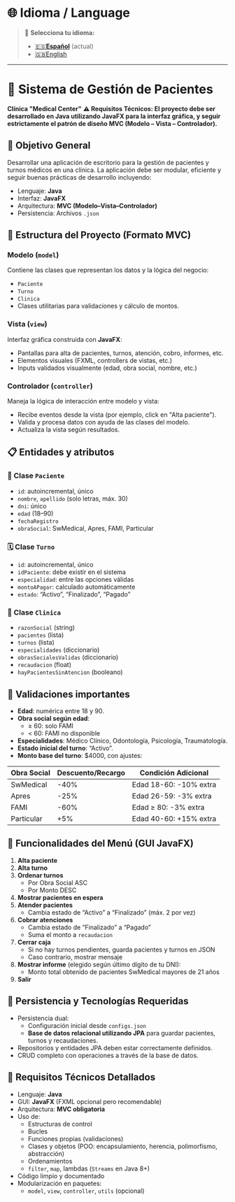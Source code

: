 
# 🌐 Idioma / Language
> 📌 **Selecciona tu idioma:**
> - [🇪🇸**Español**](README.es.md) (actual)
> - [🇬🇧English](README.md)
---


# 🏥 Sistema de Gestión de Pacientes
**Clínica "Medical Center"**
**⚠️ Requisitos Técnicos: El proyecto debe ser desarrollado en Java utilizando JavaFX para la interfaz gráfica, y seguir estrictamente el patrón de diseño MVC (Modelo – Vista – Controlador).**


## 🎯 Objetivo General
Desarrollar una aplicación de escritorio para la gestión de pacientes y turnos médicos en una clínica. La aplicación debe ser modular, eficiente y seguir buenas prácticas de desarrollo incluyendo:
- Lenguaje: **Java**
- Interfaz: **JavaFX**
- Arquitectura: **MVC (Modelo–Vista–Controlador)**
- Persistencia: Archivos `.json`


## 🧱 Estructura del Proyecto (Formato MVC)

### Modelo (`model`)
Contiene las clases que representan los datos y la lógica del negocio:
- `Paciente`
- `Turno`
- `Clinica`
- Clases utilitarias para validaciones y cálculo de montos.

### Vista (`view`)
Interfaz gráfica construida con **JavaFX**:
- Pantallas para alta de pacientes, turnos, atención, cobro, informes, etc.
- Elementos visuales (FXML, controllers de vistas, etc.)
- Inputs validados visualmente (edad, obra social, nombre, etc.)

### Controlador (`controller`)
Maneja la lógica de interacción entre modelo y vista:
- Recibe eventos desde la vista (por ejemplo, click en "Alta paciente").
- Valida y procesa datos con ayuda de las clases del modelo.
- Actualiza la vista según resultados.


## 📋 Entidades y atributos

### 🧍 Clase `Paciente`
- `id`: autoincremental, único
- `nombre`, `apellido` (solo letras, máx. 30)
- `dni`: único
- `edad` (18–90)
- `fechaRegistro`
- `obraSocial`: SwMedical, Apres, FAMI, Particular

### 🗓️ Clase `Turno`
- `id`: autoincremental, único
- `idPaciente`: debe existir en el sistema
- `especialidad`: entre las opciones válidas
- `montoAPagar`: calculado automáticamente
- `estado`: “Activo”, “Finalizado”, “Pagado”

### 🏢 Clase `Clinica`
- `razonSocial` (string)
- `pacientes` (lista)
- `turnos` (lista)
- `especialidades` (diccionario)
- `obrasSocialesValidas` (diccionario)
- `recaudacion` (float)
- `hayPacientesSinAtencion` (booleano)


## 🧠 Validaciones importantes
- **Edad**: numérica entre 18 y 90.
- **Obra social según edad**:
  - ≥ 60: solo FAMI
  - < 60: FAMI no disponible
- **Especialidades**: Médico Clínico, Odontología, Psicología, Traumatología.
- **Estado inicial del turno**: “Activo”.
- **Monto base del turno**: $4000, con ajustes:

| Obra Social   | Descuento/Recargo     | Condición Adicional                      |
|---------------|------------------------|-------------------------------------------|
| SwMedical     | -40%                   | Edad 18-60: -10% extra                    |
| Apres         | -25%                   | Edad 26-59: -3% extra                     |
| FAMI          | -60%                   | Edad ≥ 80: -3% extra                      |
| Particular    | +5%                    | Edad 40-60: +15% extra                    |


## 🧭 Funcionalidades del Menú (GUI JavaFX)
1. **Alta paciente**
2. **Alta turno**
3. **Ordenar turnos**
   - Por Obra Social ASC
   - Por Monto DESC
4. **Mostrar pacientes en espera**
5. **Atender pacientes**
   - Cambia estado de “Activo” a “Finalizado” (máx. 2 por vez)
6. **Cobrar atenciones**
   - Cambia estado de “Finalizado” a “Pagado”
   - Suma el monto a `recaudacion`
7. **Cerrar caja**
   - Si no hay turnos pendientes, guarda pacientes y turnos en JSON
   - Caso contrario, mostrar mensaje
8. **Mostrar informe** (elegido según último dígito de tu DNI):
   - Monto total obtenido de pacientes SwMedical mayores de 21 años
9. **Salir**


## 💾 Persistencia y Tecnologías Requeridas
- Persistencia dual:
  - Configuración inicial desde `configs.json`
  - **Base de datos relacional utilizando JPA** para guardar pacientes, turnos y recaudaciones.
- Repositorios y entidades JPA deben estar correctamente definidos.
- CRUD completo con operaciones a través de la base de datos.


## 🧱 Requisitos Técnicos Detallados
- Lenguaje: **Java**
- GUI: **JavaFX** (FXML opcional pero recomendable)
- Arquitectura: **MVC obligatoria**
- Uso de:
  - Estructuras de control
  - Bucles
  - Funciones propias (validaciones)
  - Clases y objetos (POO: encapsulamiento, herencia, polimorfismo, abstracción)
  - Ordenamientos
  - `filter`, `map`, lambdas (`Streams` en Java 8+)
- Código limpio y documentado
- Modularización en paquetes:
  - `model`, `view`, `controller`, `utils` (opcional)
